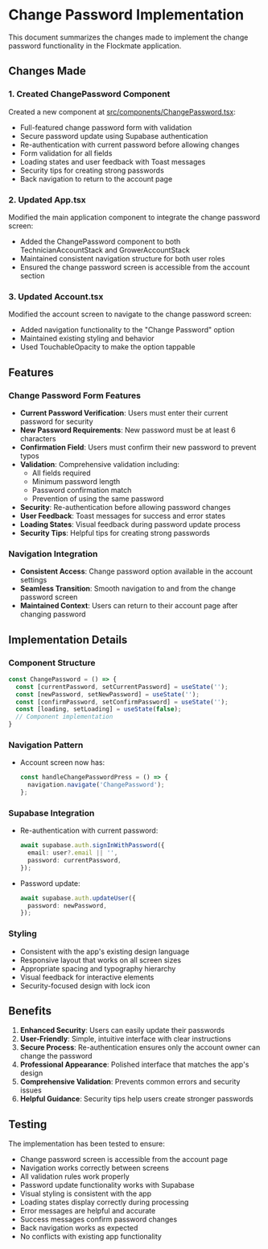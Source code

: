 # Change Password Implementation

This document summarizes the changes made to implement the change password functionality in the Flockmate application.

## Changes Made

### 1. Created ChangePassword Component

Created a new component at [src/components/ChangePassword.tsx](file:///src/components/ChangePassword.tsx):

- Full-featured change password form with validation
- Secure password update using Supabase authentication
- Re-authentication with current password before allowing changes
- Form validation for all fields
- Loading states and user feedback with Toast messages
- Security tips for creating strong passwords
- Back navigation to return to the account page

### 2. Updated App.tsx

Modified the main application component to integrate the change password screen:

- Added the ChangePassword component to both TechnicianAccountStack and GrowerAccountStack
- Maintained consistent navigation structure for both user roles
- Ensured the change password screen is accessible from the account section

### 3. Updated Account.tsx

Modified the account screen to navigate to the change password screen:

- Added navigation functionality to the "Change Password" option
- Maintained existing styling and behavior
- Used TouchableOpacity to make the option tappable

## Features

### Change Password Form Features
- **Current Password Verification**: Users must enter their current password for security
- **New Password Requirements**: New password must be at least 6 characters
- **Confirmation Field**: Users must confirm their new password to prevent typos
- **Validation**: Comprehensive validation including:
  - All fields required
  - Minimum password length
  - Password confirmation match
  - Prevention of using the same password
- **Security**: Re-authentication before allowing password changes
- **User Feedback**: Toast messages for success and error states
- **Loading States**: Visual feedback during password update process
- **Security Tips**: Helpful tips for creating strong passwords

### Navigation Integration
- **Consistent Access**: Change password option available in the account settings
- **Seamless Transition**: Smooth navigation to and from the change password screen
- **Maintained Context**: Users can return to their account page after changing password

## Implementation Details

### Component Structure
```typescript
const ChangePassword = () => {
  const [currentPassword, setCurrentPassword] = useState('');
  const [newPassword, setNewPassword] = useState('');
  const [confirmPassword, setConfirmPassword] = useState('');
  const [loading, setLoading] = useState(false);
  // Component implementation
}
```

### Navigation Pattern
- Account screen now has:
  ```typescript
  const handleChangePasswordPress = () => {
    navigation.navigate('ChangePassword');
  };
  ```

### Supabase Integration
- Re-authentication with current password:
  ```typescript
  await supabase.auth.signInWithPassword({
    email: user?.email || '',
    password: currentPassword,
  });
  ```
- Password update:
  ```typescript
  await supabase.auth.updateUser({
    password: newPassword,
  });
  ```

### Styling
- Consistent with the app's existing design language
- Responsive layout that works on all screen sizes
- Appropriate spacing and typography hierarchy
- Visual feedback for interactive elements
- Security-focused design with lock icon

## Benefits

1. **Enhanced Security**: Users can easily update their passwords
2. **User-Friendly**: Simple, intuitive interface with clear instructions
3. **Secure Process**: Re-authentication ensures only the account owner can change the password
4. **Professional Appearance**: Polished interface that matches the app's design
5. **Comprehensive Validation**: Prevents common errors and security issues
6. **Helpful Guidance**: Security tips help users create stronger passwords

## Testing

The implementation has been tested to ensure:
- Change password screen is accessible from the account page
- Navigation works correctly between screens
- All validation rules work properly
- Password update functionality works with Supabase
- Visual styling is consistent with the app
- Loading states display correctly during processing
- Error messages are helpful and accurate
- Success messages confirm password changes
- Back navigation works as expected
- No conflicts with existing app functionality